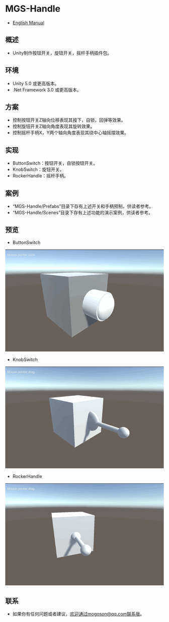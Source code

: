 ﻿# MGS-Handle
- [English Manual](./README.md)

## 概述
- Unity制作按钮开关，旋钮开关，摇杆手柄插件包。

## 环境
- Unity 5.0 或更高版本。
- .Net Framework 3.0 或更高版本。

## 方案
- 控制按钮开关Z轴向位移表现其按下，自锁，回弹等效果。
- 控制旋钮开关Z轴向角度表现其旋转效果。
- 控制摇杆手柄X，Y两个轴向角度表现其绕中心轴摇摆效果。

## 实现
- ButtonSwitch：按钮开关，自锁按钮开关。
- KnobSwitch：旋钮开关。
- RockerHandle：摇杆手柄。

## 案例
- “MGS-Handle/Prefabs”目录下存有上述开关和手柄预制，供读者参考。
- “MGS-Handle/Scenes”目录下存有上述功能的演示案例，供读者参考。

## 预览
- ButtonSwitch

![ButtonSwitch](./Attachments/README_Image/ButtonSwitch.gif)

- KnobSwitch

![KnobSwitch](./Attachments/README_Image/KnobSwitch.gif)

- RockerHandle

![RockerHandle](./Attachments/README_Image/RockerHandle.gif)﻿

## 联系
- 如果你有任何问题或者建议，欢迎通过mogoson@qq.com联系我。
